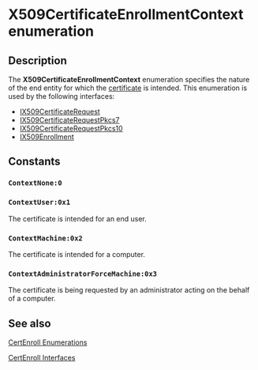 # X509CertificateEnrollmentContext enumeration

## Description

The **X509CertificateEnrollmentContext** enumeration specifies the nature of the end entity for which the [certificate](https://learn.microsoft.com/windows/desktop/SecGloss/c-gly) is intended. This enumeration is used by the following interfaces:

* [IX509CertificateRequest](https://learn.microsoft.com/windows/desktop/api/certenroll/nn-certenroll-ix509certificaterequest)
* [IX509CertificateRequestPkcs7](https://learn.microsoft.com/windows/desktop/api/certenroll/nn-certenroll-ix509certificaterequestpkcs7)
* [IX509CertificateRequestPkcs10](https://learn.microsoft.com/windows/desktop/api/certenroll/nn-certenroll-ix509certificaterequestpkcs10)
* [IX509Enrollment](https://learn.microsoft.com/windows/desktop/api/certenroll/nn-certenroll-ix509enrollment)

## Constants

### `ContextNone:0`

### `ContextUser:0x1`

The certificate is intended for an end user.

### `ContextMachine:0x2`

The certificate is intended for a computer.

### `ContextAdministratorForceMachine:0x3`

The certificate is being requested by an administrator acting on the behalf of a computer.

## See also

[CertEnroll Enumerations](https://learn.microsoft.com/windows/desktop/SecCertEnroll/certenroll-enumerations)

[CertEnroll Interfaces](https://learn.microsoft.com/windows/desktop/SecCertEnroll/certenroll-interfaces)